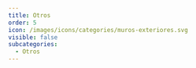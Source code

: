 ```yaml
---
title: Otros
order: 5
icon: /images/icons/categories/muros-exteriores.svg
visible: false
subcategories:
  - Otros
---
```

